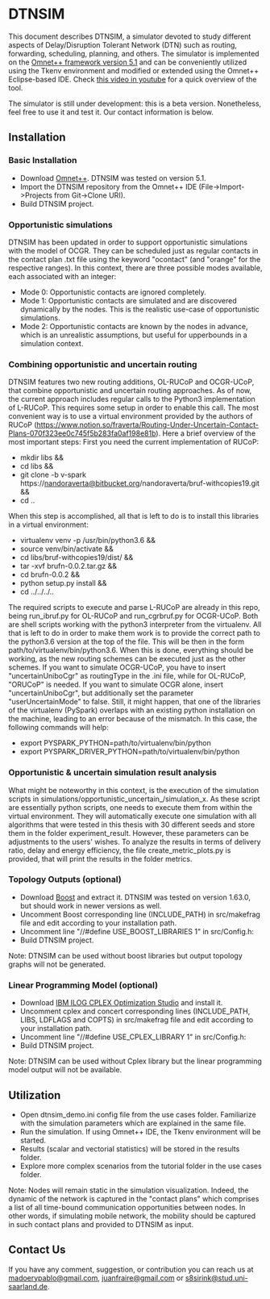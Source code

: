 # DTNSIM #

This document describes DTNSIM, a simulator devoted to study different aspects of Delay/Disruption Tolerant Network (DTN) such as routing, forwarding, scheduling, planning, and others. The simulator is implemented on the [Omnet++ framework version 5.1](https://omnetpp.org/) and can be conveniently utilized using the Tkenv environment and modified or extended using the Omnet++ Eclipse-based IDE. Check [this video in youtube](https://youtu.be/_5HhfNULjtk) for a quick overview of the tool.

The simulator is still under development: this is a beta version. Nonetheless, feel free to use it and test it. Our contact information is below. 

## Installation ##

### Basic Installation ###

* Download [Omnet++](https://omnetpp.org/omnetpp). DTNSIM was tested on version 5.1.
* Import the DTNSIM repository from the Omnet++ IDE (File->Import->Projects from Git->Clone URI).
* Build DTNSIM project.

### Opportunistic simulations ###

DTNSIM has been updated in order to support opportunistic simulations with the model of OCGR. They can be scheduled just as regular contacts in the contact plan .txt file using the keyword "ocontact" (and "orange" for the respective ranges). In this context, there are three possible modes available, each associated with an integer:

* Mode 0: Opportunistic contacts are ignored completely. 
* Mode 1: Opportunistic contacts are simulated and are discovered dynamically by the nodes. This is the realistic use-case of opportunistic simulations.
* Mode 2: Opportunistic contacts are known by the nodes in advance, which is an unrealistic assumptions, but useful for upperbounds in a simulation context.

### Combining opportunistic and uncertain routing ###

DTNSIM features two new routing additions, OL-RUCoP and OCGR-UCoP, that combine opportunistic and uncertain routing approaches. As of now, the current approach includes regular calls to the Python3 implementation of L-RUCoP. This requires some setup in order to enable this call. The most convenient way is to use a virtual environment provided by the authors of RUCoP (https://www.notion.so/fraverta/Routing-Under-Uncertain-Contact-Plans-070f323ee0c745f5b283fa0af198e81b). 
Here a brief overview of the most important steps:
First you need the current implementation of RUCoP:

* mkdir libs &&
* cd libs &&
* git clone -b v-spark https://nandoraverta@bitbucket.org/nandoraverta/bruf-withcopies19.git &&
* cd ..

When this step is accomplished, all that is left to do is to install this libraries in a virtual environment:

* virtualenv venv -p /usr/bin/python3.6 &&
* source venv/bin/activate &&
* cd libs/bruf-withcopies19/dist/ &&
* tar -xvf brufn-0.0.2.tar.gz &&
* cd brufn-0.0.2 &&
* python setup.py install &&
* cd ../../../..

The required scripts to execute and parse L-RUCoP are already in this repo, being run_ibruf.py for OL-RUCoP and run_cgrbruf.py for OCGR-UCoP. Both are shell scripts working with the python3 interpreter from the virtualenv. All that is left to do in order to make them work is to provide the correct path to the python3.6 version at the top of the file. This will be then in the form path/to/virtualenv/bin/python3.6. 
When this is done, everything should be working, as the new routing schemes can be executed just as the other schemes. If you want to simulate OCGR-UCoP, you have to insert "uncertainUniboCgr" as routingType in the .ini file, while for OL-RUCoP, "ORUCoP" is needed. If you want to simulate OCGR alone, insert "uncertainUniboCgr", but additionally set the parameter "userUncertainMode" to false.
Still, it might happen, that one of the libraries of the virtualenv (PySpark) overlaps with an existing python installation on the machine, leading to an error because of the mismatch. In this case, the following commands will help:

* export PYSPARK_PYTHON=path/to/virtualenv/bin/python
* export PYSPARK_DRIVER_PYTHON=path/to/virtualenv/bin/python

### Opportunistic & uncertain simulation result analysis ###
What might be noteworthy in this context, is the execution of the simulation scripts in simulations/opportunistic_uncertain_/simulation_x. As these script are essentially python scripts, one needs to execute them from within the virtual environment. They will automatically execute one simulation with all algorithms that were tested in this thesis with 30 different seeds and store them in the folder experiment_result. However, these parameters can be adjustments to the users' wishes. To analyze the results in terms of delivery ratio, delay and energy efficiency, the file create_metric_plots.py is provided, that will print the results in the folder metrics.

### Topology Outputs (optional) ###

* Download [Boost](http://www.boost.org/users/download) and extract it. DTNSIM was tested on version 1.63.0, but should work in newer versions as well.
* Uncomment Boost corresponding line (INCLUDE_PATH) in src/makefrag file and edit according to your installation path.
* Uncomment line "//#define USE_BOOST_LIBRARIES 1" in src/Config.h: 
* Build DTNSIM project.

Note: DTNSIM can be used without boost libraries but output topology graphs will not be generated.

### Linear Programming Model (optional) ###

* Download [IBM ILOG CPLEX Optimization Studio](https://www.ibm.com/developerworks/downloads/ws/ilogcplex/) and install it.
* Uncomment cplex and concert corresponding lines (INCLUDE_PATH, LIBS, LDFLAGS and COPTS) in src/makefrag file and edit according to your installation path.
* Uncomment line "//#define USE_CPLEX_LIBRARY 1" in src/Config.h: 
* Build DTNSIM project.

Note: DTNSIM can be used without Cplex library but the linear programming model output will not be available.

## Utilization ##

* Open dtnsim_demo.ini config file from the use cases folder. Familiarize with the simulation parameters which are explained in the same file.
* Run the simulation. If using Omnet++ IDE, the Tkenv environment will be started. 
* Results (scalar and vectorial statistics) will be stored in the results folder.
* Explore more complex scenarios from the tutorial folder in the use cases folder.

Note: Nodes will remain static in the simulation visualization. Indeed, the dynamic of the network is captured in the "contact plans" which comprises a list of all time-bound communication opportunities between nodes. In other words, if simulating mobile network, the mobility should be captured in such contact plans and provided to DTNSIM as input.

## Contact Us ##

If you have any comment, suggestion, or contribution you can reach us at madoerypablo@gmail.com, juanfraire@gmail.com or s8sirink@stud.uni-saarland.de.
